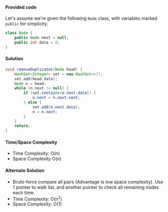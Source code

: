 #### Provided code

Let's assume we're given the following `Node` class, with variables marked `public` for simplicity.
```java
class Node {
    public Node next = null;
    public int data = 0;
}
```

#### Solution

```java
void removeDuplicates(Node head) {
    HashSet<Integer> set = new HashSet<>();
    set.add(head.data);
    Node n = head;
    while (n.next != null) {
        if (set.contains(n.next.data)) {
            n.next = n.next.next;
        } else {
            set.add(n.next.data);
            n = n.next;
        }
    }
    return;
}
```

#### Time/Space Complexity

- Time Complexity: O(n)
- Space Complexity O(n)

#### Alternate Solution

- Brute-force compare all pairs (Advantage is low space complexity). Use 1 pointer to walk list, and another pointer to check all remaining nodes each time.
- Time Complexity: O(n<sup>2</sup>)
- Space Complexity: O(1)
